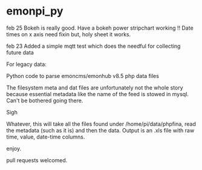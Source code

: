 # emonpi_py

feb 25
Bokeh is really good.
Have a bokeh power stripchart working !!
Date times on x axis need fixin but, holy sheet it works.


feb 23
Added a simple mqtt test which does the needful for collecting future data

For legacy data:

Python code to parse emoncms/emonhub v8.5 php data files

The filesystem meta and dat files are unfortunately not the whole story because essential metadata like 
the name of the feed is stowed in mysql. Can't be bothered going there.

Sigh

Whatever, this will take all the files found under /home/pi/data/phpfina, read the metadata (such
as it is) and then the data. Output is an .xls file with raw time, value, date-time columns.

enjoy.

pull requests welcomed.



